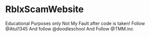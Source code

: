 # RblxScamWebsite
Educational Purposes only Not My Fault after code is taken!
Follow @Atul1345
And 
follow @doodleschool
And Follow @TMM.inc
